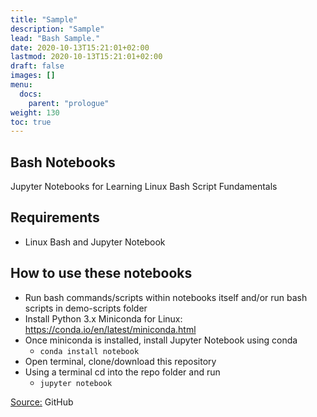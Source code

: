 ```yaml
---
title: "Sample"
description: "Sample"
lead: "Bash Sample."
date: 2020-10-13T15:21:01+02:00
lastmod: 2020-10-13T15:21:01+02:00
draft: false
images: []
menu:
  docs:
    parent: "prologue"
weight: 130
toc: true
---
```


## Bash Notebooks

Jupyter Notebooks for Learning Linux Bash Script Fundamentals

## Requirements

-   Linux Bash and Jupyter Notebook

## How to use these notebooks

-   Run bash commands/scripts within notebooks itself and/or run bash scripts in demo-scripts folder
-   Install Python 3.x Miniconda for Linux: https://conda.io/en/latest/miniconda.html
-   Once miniconda is installed, install Jupyter Notebook using conda
    - `conda install notebook`
-   Open terminal, clone/download this repository
-   Using a terminal cd into the repo folder and run
    - `jupyter notebook`

[Source:](https://github.com/rambasnet/Bash-Script-Fundamentals/blob/master/README.md) GitHub